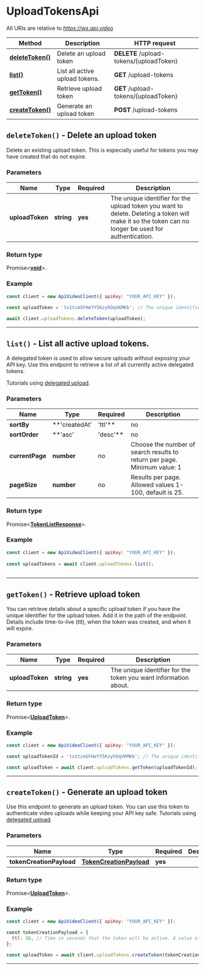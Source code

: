 # UploadTokensApi

All URIs are relative to *https://ws.api.video*

| Method | Description | HTTP request |
| ------------- | ------------- | ------------- |
| [**deleteToken()**](UploadTokensApi.md#deleteToken) | Delete an upload token | **DELETE** /upload-tokens/{uploadToken} |
| [**list()**](UploadTokensApi.md#list) | List all active upload tokens. | **GET** /upload-tokens |
| [**getToken()**](UploadTokensApi.md#getToken) | Retrieve upload token | **GET** /upload-tokens/{uploadToken} |
| [**createToken()**](UploadTokensApi.md#createToken) | Generate an upload token | **POST** /upload-tokens |


<a name="deleteToken"></a>
## **`deleteToken()` - Delete an upload token**


Delete an existing upload token. This is especially useful for tokens you may have created that do not expire.

### Parameters

| Name | Type | Required | Description |
| ------------- | ------------- | ------------- | ------------- |
 | **uploadToken** | **string**| **yes**| The unique identifier for the upload token you want to delete. Deleting a token will make it so the token can no longer be used for authentication. |


### Return type

Promise<[**void**](../model/.md)>.


### Example
```js
const client = new ApiVideoClient({ apiKey: "YOUR_API_KEY" }); 

const uploadToken = 'to1tcmSFHeYY5KzyhOqVKMKb'; // The unique identifier for the upload token you want to delete. Deleting a token will make it so the token can no longer be used for authentication.
  
await client.uploadTokens.deleteToken(uploadToken); 
```


---

<a name="list"></a>
## **`list()` - List all active upload tokens.**


A delegated token is used to allow secure uploads without exposing your API key. Use this endpoint to retrieve a list of all currently active delegated tokens.

Tutorials using [delegated upload](https://api.video/blog/endpoints/delegated-upload).

### Parameters

| Name | Type | Required | Description |
| ------------- | ------------- | ------------- | ------------- |
 | **sortBy** | **&#39;createdAt&#39; | &#39;ttl&#39;**| no| Allowed: createdAt, ttl. You can use these to sort by when a token was created, or how much longer the token will be active (ttl - time to live). Date and time is presented in ISO-8601 format. |
 | **sortOrder** | **&#39;asc&#39; | &#39;desc&#39;**| no| Allowed: asc, desc. Ascending is 0-9 or A-Z. Descending is 9-0 or Z-A. |
 | **currentPage** | **number**| no| Choose the number of search results to return per page. Minimum value: 1 |
 | **pageSize** | **number**| no| Results per page. Allowed values 1-100, default is 25. |


### Return type

Promise<[**TokenListResponse**](../model/TokenListResponse.md)>.


### Example
```js
const client = new ApiVideoClient({ apiKey: "YOUR_API_KEY" }); 
 
const uploadTokens = await client.uploadTokens.list();
        
```


---

<a name="getToken"></a>
## **`getToken()` - Retrieve upload token**


You can retrieve details about a specific upload token if you have the unique identifier for the upload token. Add it in the path of the endpoint. Details include time-to-live (ttl), when the token was created, and when it will expire.

### Parameters

| Name | Type | Required | Description |
| ------------- | ------------- | ------------- | ------------- |
 | **uploadToken** | **string**| **yes**| The unique identifier for the token you want information about. |


### Return type

Promise<[**UploadToken**](../model/UploadToken.md)>.


### Example
```js
const client = new ApiVideoClient({ apiKey: "YOUR_API_KEY" }); 

const uploadTokenId = 'to1tcmSFHeYY5KzyhOqVKMKb'; // The unique identifier for the token you want information about.

const uploadToken = await client.uploadTokens.getToken(uploadTokenId);
```


---

<a name="createToken"></a>
## **`createToken()` - Generate an upload token**


Use this endpoint to generate an upload token. You can use this token to authenticate video uploads while keeping your API key safe. Tutorials using [delegated upload](https://api.video/blog/endpoints/delegated-upload).

### Parameters

| Name | Type | Required | Description |
| ------------- | ------------- | ------------- | ------------- |
 | **tokenCreationPayload** | [**TokenCreationPayload**](../model/TokenCreationPayload.md)| **yes**|  |


### Return type

Promise<[**UploadToken**](../model/UploadToken.md)>.


### Example
```js
const client = new ApiVideoClient({ apiKey: "YOUR_API_KEY" }); 

const tokenCreationPayload = {
  ttl: 56, // Time in seconds that the token will be active. A value of 0 means that the token has no expiration date. The default is to have no expiration.
}; 

const uploadToken = await client.uploadTokens.createToken(tokenCreationPayload);
```


---

